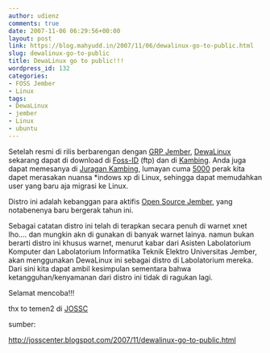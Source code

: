```yaml
---
author: udienz
comments: true
date: 2007-11-06 06:29:56+00:00
layout: post
link: https://blog.mahyudd.in/2007/11/06/dewalinux-go-to-public.html
slug: dewalinux-go-to-public
title: DewaLinux go to public!!!
wordpress_id: 132
categories:
- FOSS Jember
- Linux
tags:
- DewaLinux
- jember
- Linux
- ubuntu
---
```


Setelah resmi di rilis berbarengan dengan [GRP Jember](http://wiki.ubuntu-id.org/GRPJember), [DewaLinux](http://wiki.ubuntu-id.org/DewaLinux) sekarang dapat di download di [Foss-ID](ftp://dl2.foss-id.web.id/iso/dewalinux/) (ftp) dan di [Kambing](ftp://kambing.ui.edu/pub/dewalinux/). Anda juga dapat memesanya di [Juragan Kambing](http://juragan.kambing.ui.edu/product/99/dewa-linux), lumayan cuma [5000](http://juragan.kambing.ui.edu/product/99/dewa-linux) perak kita dapet merasakan nuansa *indows xp di Linux, sehingga dapat memudahkan user yang baru aja migrasi ke Linux.

Distro ini adalah kebanggan para aktifis [Open Source Jember](http://josscenter.blogspot.com/), yang notabenenya baru bergerak tahun ini.

Sebagai catatan distro ini telah di terapkan secara penuh di warnet xnet lho.... dan mungkin akn di gunakan di banyak warnet lainya. namun bukan berarti distro ini khusus warnet, menurut kabar dari Asisten Labolatorium Komputer dan Labolatorium Informatika Teknik Elektro Universitas Jember, akan menggunakan DewaLinux ini sebagai distro di Labolatorium mereka. Dari sini kita dapat ambil kesimpulan sementara bahwa ketangguhan/kenyamanan dari distro ini tidak di ragukan lagi.

Selamat mencoba!!!

thx to temen2 di [JOSSC](http://josscenter.blogspot.com/)

sumber:

http://josscenter.blogspot.com/2007/11/dewalinux-go-to-public.html
